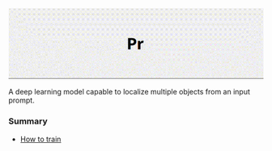 ![til](./figs/promptabledetr_logo.gif)

A deep learning model capable to localize multiple objects from an input prompt.

### Summary
- [How to train](./docs/TRAIN.md)